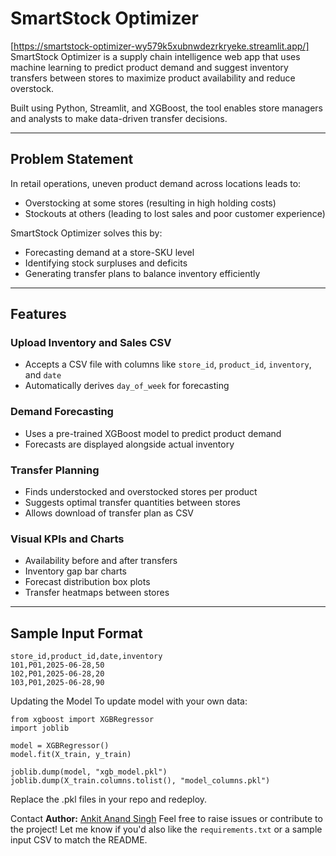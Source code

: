 # SmartStock Optimizer
[https://smartstock-optimizer-wy579k5xubnwdezrkryeke.streamlit.app/]
SmartStock Optimizer is a supply chain intelligence web app that uses machine learning to predict product demand and suggest inventory transfers between stores to maximize product availability and reduce overstock.

Built using Python, Streamlit, and XGBoost, the tool enables store managers and analysts to make data-driven transfer decisions.

---

## Problem Statement

In retail operations, uneven product demand across locations leads to:
- Overstocking at some stores (resulting in high holding costs)
- Stockouts at others (leading to lost sales and poor customer experience)

SmartStock Optimizer solves this by:
- Forecasting demand at a store-SKU level
- Identifying stock surpluses and deficits
- Generating transfer plans to balance inventory efficiently

---

## Features

### Upload Inventory and Sales CSV
- Accepts a CSV file with columns like `store_id`, `product_id`, `inventory`, and `date`
- Automatically derives `day_of_week` for forecasting

### Demand Forecasting
- Uses a pre-trained XGBoost model to predict product demand
- Forecasts are displayed alongside actual inventory

### Transfer Planning
- Finds understocked and overstocked stores per product
- Suggests optimal transfer quantities between stores
- Allows download of transfer plan as CSV

### Visual KPIs and Charts
- Availability before and after transfers
- Inventory gap bar charts
- Forecast distribution box plots
- Transfer heatmaps between stores

---

## Sample Input Format

```csv
store_id,product_id,date,inventory
101,P01,2025-06-28,50
102,P01,2025-06-28,20
103,P01,2025-06-28,90
```
Updating the Model
To update model with your own data:
```
from xgboost import XGBRegressor
import joblib

model = XGBRegressor()
model.fit(X_train, y_train)

joblib.dump(model, "xgb_model.pkl")
joblib.dump(X_train.columns.tolist(), "model_columns.pkl")
```
Replace the .pkl files in your repo and redeploy.



Contact
**Author:** [Ankit Anand Singh](https://github.com/Ankit2244)
Feel free to raise issues or contribute to the project!
Let me know if you'd also like the `requirements.txt` or a sample input CSV to match the README.

